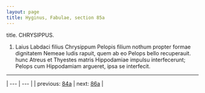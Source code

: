 ```yaml
---
layout: page
title: Hyginus, Fabulae, section 85a
---
```


title. CHRYSIPPUS.



1. Laius Labdaci filius Chrysippum Pelopis filium nothum propter formae dignitatem Nemeae ludis rapuit, quem ab eo Pelops bello recuperauit. hunc Atreus et Thyestes matris Hippodamiae impulsu interfecerunt; Pelops cum Hippodamiam argueret, ipsa se interfecit.



---

| --- | --- |
| previous: [84a](../84a/) | next: [86a](../86a/) |